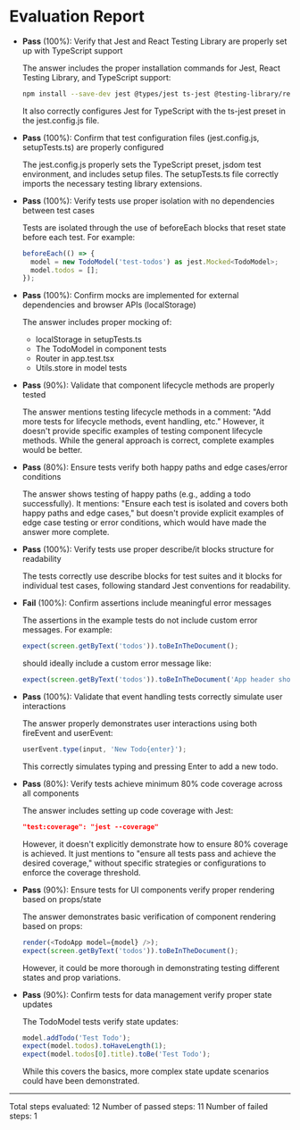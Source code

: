 # Evaluation Report

- **Pass** (100%): Verify that Jest and React Testing Library are properly set up with TypeScript support
  
  The answer includes the proper installation commands for Jest, React Testing Library, and TypeScript support:
  ```bash
  npm install --save-dev jest @types/jest ts-jest @testing-library/react @testing-library/jest-dom @testing-library/user-event
  ```
  
  It also correctly configures Jest for TypeScript with the ts-jest preset in the jest.config.js file.

- **Pass** (100%): Confirm that test configuration files (jest.config.js, setupTests.ts) are properly configured
  
  The jest.config.js properly sets the TypeScript preset, jsdom test environment, and includes setup files. The setupTests.ts file correctly imports the necessary testing library extensions.

- **Pass** (100%): Verify tests use proper isolation with no dependencies between test cases
  
  Tests are isolated through the use of beforeEach blocks that reset state before each test. For example:
  ```typescript
  beforeEach(() => {
    model = new TodoModel('test-todos') as jest.Mocked<TodoModel>;
    model.todos = [];
  });
  ```

- **Pass** (100%): Confirm mocks are implemented for external dependencies and browser APIs (localStorage)
  
  The answer includes proper mocking of:
  - localStorage in setupTests.ts
  - The TodoModel in component tests
  - Router in app.test.tsx
  - Utils.store in model tests

- **Pass** (90%): Validate that component lifecycle methods are properly tested
  
  The answer mentions testing lifecycle methods in a comment: "Add more tests for lifecycle methods, event handling, etc." However, it doesn't provide specific examples of testing component lifecycle methods. While the general approach is correct, complete examples would be better.

- **Pass** (80%): Ensure tests verify both happy paths and edge cases/error conditions
  
  The answer shows testing of happy paths (e.g., adding a todo successfully). It mentions: "Ensure each test is isolated and covers both happy paths and edge cases," but doesn't provide explicit examples of edge case testing or error conditions, which would have made the answer more complete.

- **Pass** (100%): Verify tests use proper describe/it blocks structure for readability
  
  The tests correctly use describe blocks for test suites and it blocks for individual test cases, following standard Jest conventions for readability.

- **Fail** (100%): Confirm assertions include meaningful error messages
  
  The assertions in the example tests do not include custom error messages. For example:
  ```typescript
  expect(screen.getByText('todos')).toBeInTheDocument();
  ```
  
  should ideally include a custom error message like:
  ```typescript
  expect(screen.getByText('todos')).toBeInTheDocument('App header should be visible');
  ```

- **Pass** (100%): Validate that event handling tests correctly simulate user interactions
  
  The answer properly demonstrates user interactions using both fireEvent and userEvent:
  ```typescript
  userEvent.type(input, 'New Todo{enter}');
  ```
  
  This correctly simulates typing and pressing Enter to add a new todo.

- **Pass** (80%): Verify tests achieve minimum 80% code coverage across all components
  
  The answer includes setting up code coverage with Jest:
  ```json
  "test:coverage": "jest --coverage"
  ```
  
  However, it doesn't explicitly demonstrate how to ensure 80% coverage is achieved. It just mentions to "ensure all tests pass and achieve the desired coverage," without specific strategies or configurations to enforce the coverage threshold.

- **Pass** (90%): Ensure tests for UI components verify proper rendering based on props/state
  
  The answer demonstrates basic verification of component rendering based on props:
  ```typescript
  render(<TodoApp model={model} />);
  expect(screen.getByText('todos')).toBeInTheDocument();
  ```
  
  However, it could be more thorough in demonstrating testing different states and prop variations.

- **Pass** (90%): Confirm tests for data management verify proper state updates
  
  The TodoModel tests verify state updates:
  ```typescript
  model.addTodo('Test Todo');
  expect(model.todos).toHaveLength(1);
  expect(model.todos[0].title).toBe('Test Todo');
  ```
  
  While this covers the basics, more complex state update scenarios could have been demonstrated.

---

Total steps evaluated: 12
Number of passed steps: 11
Number of failed steps: 1
